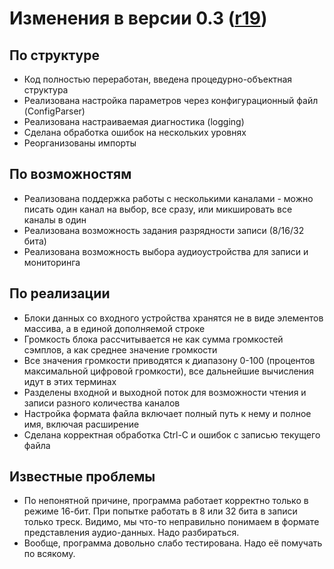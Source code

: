 # Изменения в версии 0.3 ([r19](https://code.google.com/p/radiochronicle/source/detail?r=19)) #

## По структуре ##

  * Код полностью переработан, введена процедурно-объектная структура
  * Реализована настройка параметров через конфигурационный файл (ConfigParser)
  * Реализована настраиваемая диагностика (logging)
  * Сделана обработка ошибок на нескольких уровнях
  * Реорганизованы импорты

## По возможностям ##

  * Реализована поддержка работы с несколькими каналами - можно писать один канал на выбор, все сразу, или микшировать все каналы в один
  * Реализована возможность задания разрядности записи (8/16/32 бита)
  * Реализована возможность выбора аудиоустройства для записи и мониторинга

## По реализации ##

  * Блоки данных со входного устройства хранятся не в виде элементов массива, а в единой дополняемой строке
  * Громкость блока рассчитывается не как сумма громкостей сэмплов, а как среднее значение громкости
  * Все значения громкости приводятся к диапазону 0-100 (процентов максимальной цифровой громкости), все дальнейшие вычисления идут в этих терминах
  * Разделены входной и выходной поток для возможности чтения и записи разного количества каналов
  * Настройка формата файла включает полный путь к нему и полное имя, включая расширение
  * Сделана корректная обработка Ctrl-C и ошибок с записью текущего файла

## Известные проблемы ##

  * По непонятной причине, программа работает корректно только в режиме 16-бит. При попытке работать в 8 или 32 бита в записи только треск. Видимо, мы что-то неправильно понимаем в формате представления аудио-данных. Надо разбираться.
  * Вообще, программа довольно слабо тестирована. Надо её помучать по всякому.